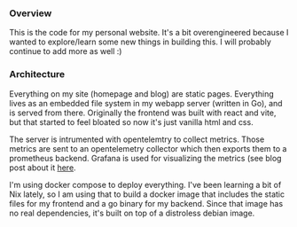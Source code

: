 ### Overview
This is the code for my personal website. It's a bit overengineered because I wanted to explore/learn some new things in building this. I will probably continue to add more as well :)

### Architecture
Everything on my site (homepage and blog) are static pages. Everything lives as an embedded file system in my webapp server (written in Go), and is served from there. Originally the frontend was built with react and vite, but that started to feel bloated so now it's just vanilla html and css.

The server is intrumented with opentelemtry to collect metrics. Those metrics are sent to an opentelemetry collector which then exports them to a prometheus backend. Grafana is used for visualizing the metrics (see blog post about it [here](https://ak0.io/blog/How%20I%20Monitor%20This%20Website).

I'm using docker compose to deploy everything. I've been learning a bit of Nix lately, so I am using that to build a docker image that includes the static files for my frontend and a go binary for my backend. Since that image has no real dependencies, it's built on top of a distroless debian image.


